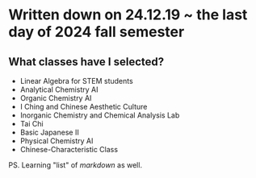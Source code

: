 # Written down on 24.12.19 ~ the last day of 2024 fall semester  
## What classes have I selected?  
- Linear Algebra for STEM students
- Analytical Chemistry AI
- Organic Chemistry AI
- I Ching and Chinese Aesthetic Culture
- Inorganic Chemistry and Chemical Analysis Lab
- Tai Chi
- Basic Japanese II
- Physical Chemistry AI
- Chinese-Characteristic Class




PS. Learning "list" of *markdown* as well.
